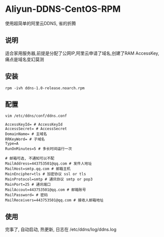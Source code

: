 # Aliyun-DDNS-CentOS-RPM
使用超简单的阿里云DDNS, 省的折腾

## 说明
适合家用服务器,前提是分配了公网IP,阿里云申请了域名,创建了RAM AccessKey,痛点是域名变幻莫测

## 安装
```
rpm -ivh ddns-1.0-release.noarch.rpm
```

## 配置
```
vim /etc/ddns/conf/ddns.conf

AccessKeyId= # AccessKeyId
AccessSecret= # AccessSecret
DomainName= # 主域名
RRKeyWord= # 子域名
Type=A
RunOnMinutes=5 # 多长时间运行一次

# 邮箱可选, 不通知可以不配
MailAddress=443753501@qq.com # 发件人地址
MailHost=smtp.qq.com # 邮箱主机
MainEncipher=tls # 加密协议 ssl or tls
MainProtocol=smtp # 通讯协议 smtp or pop3
MainPort=25 # 通讯端口
MailAccout=443753501@qq.com # 邮箱账号
MailPassword= # 密码
MailReceivers=443753501@qq.com # 接收人邮箱地址
```


## 使用
完事了, 自动启动, 热更新, 日志在 /etc/ddns/log/ddns.log








```
